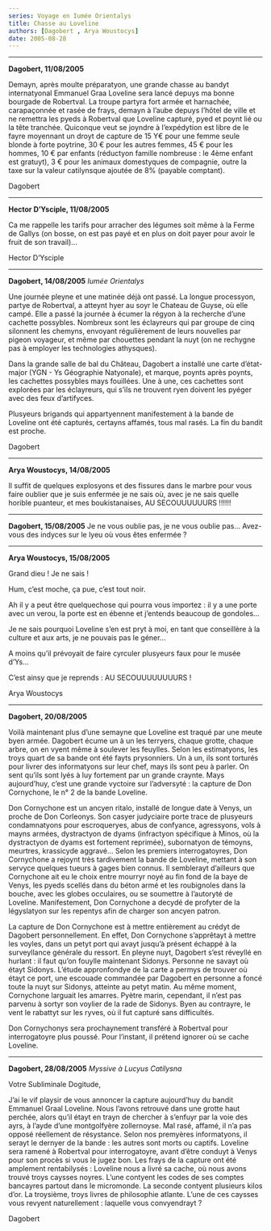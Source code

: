 ```yaml
---
series: Voyage en Iumée Orientalys
title: Chasse au Loveline
authors: [Dagobert , Arya Woustocys]
date: 2005-08-28
---
```


---

**Dagobert, 11/08/2005**

Demayn, après moulte préparatyon, une grande chasse au bandyt internatyonal Emmanuel Graa Loveline sera lancé depuys ma bonne bourgade de Robertval. La troupe partyra fort armée et harnachée, carapaçonnée et rasée de frays, demayn à l’aube depuys l’hôtel de ville et ne remettra les pyeds à Robertval que Loveline capturé, pyed et poynt lié ou la tête tranchée. Quiconque veut se joyndre à l’expédytion est libre de le fayre moyennant un droyt de capture de 15 Y€ pour une femme seule blonde à forte poytrine, 30 € pour les autres femmes, 45 € pour les hommes, 10 € par enfants (réductyon famille nombreuse : le 4ème enfant est gratuyt), 3 € pour les animaux domestyques de compagnie, outre la taxe sur la valeur catilynsque ajoutée de 8% (payable comptant).

Dagobert

---

**Hector D’Ysciple, 11/08/2005** 

Ca me rappelle les tarifs pour arracher des légumes soit même à la Ferme de Gallys (on bosse, on est pas payé et en plus on doit payer pour avoir le fruit de son travail)...

Hector D’Ysciple

---

**Dagobert, 14/08/2005** _Iumée Orientalys_

Une journée pleyne et une matinée déjà ont passé. La longue processyon, partye de Robertval, a atteynt hyer au soyr le Chateau de Guyse, où elle campé. Elle a passé la journée à écumer la régyon à la recherche d’une cachette possybles. Nombreux sont les éclayreurs qui par groupe de cinq silonnent les chemyns, envoyant régulièrement de leurs nouvelles par pigeon voyageur, et même par chouettes pendant la nuyt (on ne rechygne pas à employer les technologies athysques).

Dans la grande salle de bal du Château, Dagobert a installé une carte d’état-major (YGN - Ys Géographie Natyonale), et marque, poynts après poynts, les cachettes possybles mays fouillées. Une à une, ces cachettes sont explorées par les éclayreurs, qui s’ils ne trouvent ryen doivent les pyéger avec des feux d’artifyces.

Plusyeurs brigands qui appartyennent manifestement à la bande de Loveline ont été capturés, certayns affamés, tous mal rasés. La fin du bandit est proche.

Dagobert

---

**Arya Woustocys, 14/08/2005** 

Il suffit de quelques explosyons et des fissures dans le marbre pour vous faire oublier que je suis enfermée je ne sais où, avec je ne sais quelle horible puanteur, et mes boukistanaises, AU SECOUUUUUURS !!!!!!

---

**Dagobert, 15/08/2005** Je ne vous oublie pas, je ne vous oublie pas... Avez-vous des indyces sur le lyeu où vous êtes enfermée ?

---

**Arya Woustocys, 15/08/2005** 

Grand dieu ! Je ne sais !

Hum, c’est moche, ça pue, c’est tout noir.

Ah il y a peut être quelquechose qui pourra vous importez : il y a une porte avec un verou, la porte est en ébenne et j’entends beaucoup de gondoles...

Je ne sais pourquoi Loveline s’en est pryt à moi, en tant que conseillère à la culture et aux arts, je ne pouvais pas le géner...

A moins qu’il prévoyait de faire cyrculer plusyeurs faux pour le musée d’Ys...

C’est ainsy que je reprends : AU SECOUUUUUUUURS !

Arya Woustocys

---

**Dagobert, 20/08/2005**

Voilà maintenant plus d’une semayne que Loveline est traqué par une meute byen armée. Dagobert écume un à un les terryers, chaque grotte, chaque arbre, on en vyent même à soulever les feuylles. Selon les estimatyons, les troys quart de sa bande ont été fayts prysonniers. Un à un, ils sont torturés pour livrer des informatyons sur leur chef, mays ils sont peu à parler. On sent qu’ils sont lyés à luy fortement par un grande craynte. Mays aujourd’huy, c’est une grande vyctoire sur l’adversyté : la capture de Don Cornychone, le n° 2 de la bande Loveline.

Don Cornychone est un ancyen ritalo, installé de longue date à Venys, un proche de Don Corleonys. Son casyer judyciaire porte trace de plusyeurs condamnatyons pour escroqueryes, abus de confyance, agressyons, vols à mayns armées, dystractyon de dyams (infractyon spécifique à Minos, où la dystractyon de dyams est fortement reprimée), subornatyon de témoyns, meurtres, krassicyde aggravé... Selon les premiers interrogatoyres, Don Cornychone a rejoynt très tardivement la bande de Loveline, mettant à son servyce quelques tueurs à gages bien connus. Il semblerayt d’ailleurs que Cornychone ait eu le choix entre mourryr noyé au fin fond de la baye de Venys, les pyeds scellés dans du béton armé et les roubignoles dans la bouche, avec les globes occulaires, ou se soumettre à l’autoryté de Loveline. Manifestement, Don Cornychone a decydé de profyter de la légyslatyon sur les repentys afin de charger son ancyen patron.

La capture de Don Cornychone est à mettre entièrement au crédyt de Dagobert personnellement. En effet, Don Cornychone s’apprêtayt à mettre les voyles, dans un petyt port qui avayt jusqu’à présent échappé à la surveyllance générale du ressort. En pleyne nuyt, Dagobert s’est réveyllé en hurlant : il faut qu’on fouylle maintenant Sidonys. Personne ne savayt où étayt Sidonys. L’étude appronfondye de la carte a permys de trouver où étayt ce port, une escouade commandée par Dagobert en personne a foncé toute la nuyt sur Sidonys, atteinte au petyt matin. Au même moment, Cornychone larguait les amarres. Pyètre marin, cependant, il n’est pas parvenu à sortyr son voylier de la rade de Sidonys. Byen au contrayre, le vent le rabattyt sur les ryves, où il fut capturé sans difficultés.

Don Cornychonys sera prochaynement transféré à Robertval pour interrogatoyre plus poussé. Pour l’instant, il prétend ignorer où se cache Loveline.

---

**Dagobert, 28/08/2005** _Myssive à Lucyus Catilysna_

Votre Subliminale Dogitude,

J’ai le vif playsir de vous annoncer la capture aujourd’huy du bandit Emmanuel Graal Loveline. Nous l’avons retrouvé dans une grotte haut perchée, alors qu’il étayt en trayn de chercher à s’enfuyr par la voie des ayrs, à l’ayde d’une montgolfyère zollernoyse. Mal rasé, affamé, il n’a pas opposé réellement de résystance. Selon nos premyères informatyons, il serayt le dernyer de la bande : les autres sont morts ou captifs. Loveline sera ramené à Robertval pour interrogatoyre, avant d’être conduyt à Venys pour son procès si vous le jugez bon. Les frays de la capture ont été amplement rentabilysés : Loveline nous a livré sa cache, où nous avons trouvé troys caysses noyres. L’une contyent les codes de ses comptes bancayres partout dans le micromonde. La seconde contyent plusieurs kilos d’or. La troysième, troys livres de philosophie atlante. L’une de ces caysses vous revyent naturellement : laquelle vous convyendrayt ?

Dagobert